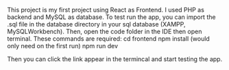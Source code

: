 This project is my first project using React as Frontend.
I used PHP as backend and MySQL as database. 
To test run the app, you can import the .sql file in the database directory in your sql database (XAMPP, MySQLWorkbench).
Then, open the code folder in the IDE then open terminal.
These commands are required: 
cd frontend
npm install (would only need on the first run)
npm run dev

Then you can click the link appear in the termincal and start testing the app.

